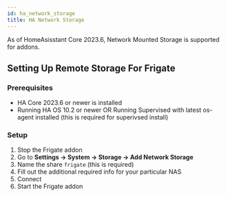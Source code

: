 ```yaml
---
id: ha_network_storage
title: HA Network Storage
---
```


As of HomeAsisstant Core 2023.6, Network Mounted Storage is supported for addons.

## Setting Up Remote Storage For Frigate

### Prerequisites

- HA Core 2023.6 or newer is installed
- Running HA OS 10.2 or newer OR Running Supervised with latest os-agent installed (this is required for superivsed install)

### Setup

1. Stop the Frigate addon
2. Go to **Settings -> System -> Storage -> Add Network Storage**
3. Name the share `frigate` (this is required)
4. Fill out the additional required info for your particular NAS
5. Connect
6. Start the Frigate addon
